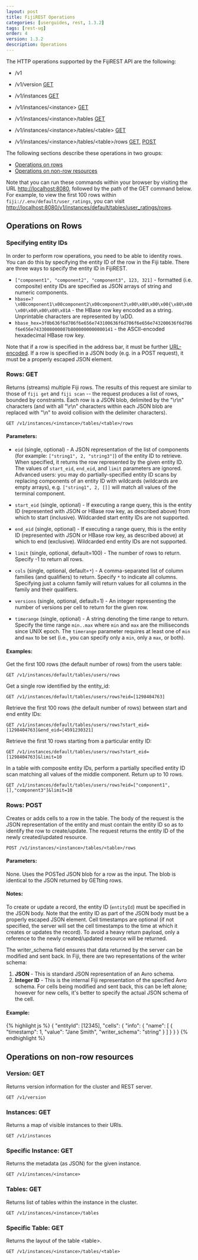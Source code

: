 ```yaml
---
layout: post
title: FijiREST Operations
categories: [userguides, rest, 1.3.2]
tags: [rest-ug]
order: 4
version: 1.3.2
description: Operations
---
```


The HTTP operations supported by the FijiREST API are the following:

* /v1

* /v1/version	[GET](#version-get)

* /v1/instances	[GET](#instances-get)

* /v1/instances/&lt;instance&gt;	[GET](#instance-get)

* /v1/instances/&lt;instance&gt;/tables	[GET](#tables-get)

* /v1/instances/&lt;instance&gt;/tables/&lt;table&gt;	[GET](#table-get)

* /v1/instances/&lt;instance&gt;/tables/&lt;table&gt;/rows	[GET](#rows-get), [POST](#rows-post)

The following sections describe these operations in two groups:

* [Operations on rows](#ops-on-rows)
* [Operations on non-row resources](#ops-on-non-rows)

Note that you can run these commands within your browser by visiting the URL
[http://localhost:8080](http://localhost:8080), followed by the path of the GET command below.  For
example, to view the first 100 rows within `fiji://.env/default/user_ratings`, you can visit
[http://localhost:8080/v1/instances/default/tables/user_ratings/rows](http://localhost:8080/v1/instances/default/tables/user_ratings/rows).

<a id="ops-on-rows"> </a>
## Operations on Rows

### Specifying entity IDs

In order to perform row operations, you need to be able to identity rows.
You can do this by specifying the entity ID of the row in the Fiji table.
There are three ways to specify the entity ID in FijiREST.

* `["component1", "component2", "component3", 123, 321]` - formatted (i.e. composite) entity IDs are specified as JSON arrays of string and numeric components.
* `hbase=?\x0Bcomponent1\x00component2\x00component3\x00\x80\x00\x00{\x80\x00\x00\x00\x00\x00\x01A` - the HBase row key encoded as a string. Unprintable characters are represented by \xDD.
* `hbase_hex=3f0b636f6d706f6e656e743100636f6d706f6e656e743200636f6d706f6e656e7433008000007b8000000000000141` - the ASCII-encoded hexadecimal HBase row key.

Note that if a row is specified in the address bar, it must be further [URL-encoded](http://en.wikipedia.org/wiki/Percent-encoding). If a row is specified in a JSON body (e.g. in a POST request), it must be a properly escaped JSON element.

<a id="rows-get"> </a>
### Rows: GET

Returns (streams) multiple Fiji rows. The results of this request are similar
to those of `fiji get` and `fiji scan` -- the request produces a list of rows, bounded by
constraints.  Each row is a JSON blob, delimited by the "\r\n" characters (and
with all "\r\n" characters within each JSON blob are replaced with "\n" to
avoid collision with the delimiter characters).

    GET /v1/instances/<instance>/tables/<table>/rows

#### Parameters:

* `eid` (single, optional) - A JSON representation of the list of components (for example:
        `["string1", 2, "string3"]`) of the entity ID to retrieve. When specified, it returns
        the row represented by the given entity ID. The values of `start_eid`,
        `end_eid`, and `limit` parameters are ignored. Advanced users: you may do partially-specified entity ID scans by 
        replacing components of an entity ID with wildcards (wildcards are empty arrays),
        e.g. `["string1", 2, []]` will match all values of the terminal component.

* `start_eid` (single, optional) - If executing a range query, this is the entity ID (represented
              with JSON or HBase row key, as described above) from which to start (inclusive).
              Wildcarded start entity IDs are not supported.

* `end_eid` (single, optional) - If executing a range query, this is the entity ID (represented with
            JSON or HBase row key, as described above) at which to end (exclusive).
            Wildcarded end entity IDs are not supported.

* `limit` (single, optional, default=100) - The number of rows to return. Specify -1 to return all rows.

* `cols` (single, optional, default=`*`) - A comma-separated list of column families
        (and qualifiers) to return. Specify `*` to indicate all columns. Specifying just a column
        family will return values for all columns in the family and their qualifiers.

* `versions` (single, optional, default=1) - An integer representing the number of versions
        per cell to return for the given row.

* `timerange` (single, optional) - A string denoting the time range
        to return. Specify the time range `min..max` where `min` and `max` are the milliseconds
        since UNIX epoch.  The `timerange` parameter requires at least one of `min` and `max` to be
        set (i.e., you can specify only a `min`, only a `max`, or both).

#### Examples:

Get the first 100 rows (the default number of rows) from the users table:

    GET /v1/instances/default/tables/users/rows

Get a single row identified by the entity_id:

    GET /v1/instances/default/tables/users/rows?eid=[1298404763]

Retrieve the first 100 rows (the default number of rows) between start and end entity IDs:

    GET /v1/instances/default/tables/users/rows?start_eid=[1298404763]&end_eid=[4591230321]

Retrieve the first 10 rows starting from a particular entity ID:

    GET /v1/instances/default/tables/users/rows?start_eid=[1298404763]&limit=10

In a table with composite entity IDs, perform a partially specified entity ID scan matching all values of the middle component. Return up to 10 rows.

    GET /v1/instances/default/tables/users/rows?eid=["component1",[],"component3"]&limit=10

<a id="rows-post"> </a>
### Rows: POST

Creates or adds cells to a row in the table. The body of the request is the JSON
representation of the entity and must contain the entity ID so as to identify the row to
create/update. The request returns the entity ID of the newly created/updated resource.

    POST /v1/instances/<instance>/tables/<table>/rows

#### Parameters:

None. Uses the POSTed JSON blob for a row as the input. The blob is identical to the JSON
returned by GETting rows.

#### Notes:

To create or update a record, the entity ID (`entityId`) must be specified in
the JSON body. Note that the entity ID as part of the JSON body must be a properly escaped JSON element.
Cell timestamps are optional (if not specified, the server will
set the cell timestamps to the time at which it creates or updates the record).
To avoid a heavy return payload, only a reference to the newly created/updated
resource will be returned.

The writer_schema field ensures that data returned by the server can be
modified and sent back. In Fiji, there are two representations of the writer
schema:

1. __JSON__ - This is standard JSON representation of an Avro schema.
2. __Integer ID__ - This is the internal Fiji representation of the specified Avro schema. For cells
being modified and sent back, this can be left alone; however for new cells, it's better to specify
the actual JSON schema of the cell.
#### Example:

{% highlight js %}
    {
      "entityId": [12345],
      "cells":
      {
        "info":
        {
          "name":
          [
            {
            "timestamp": 1,
            "value": "Jane Smith",
            "writer_schema": "string"
            }
          ]
        }
      }
    }
{% endhighlight %}

<a id="ops-on-non-rows"> </a>
## Operations on non-row resources

<a id="version-get"> </a>
### Version: GET

Returns version information for the cluster and REST server.

    GET /v1/version

<a id="instances-get"> </a>
### Instances: GET

Returns a map of visible instances to their URIs.

    GET /v1/instances

<a id="instance-get"> </a>
### Specific Instance: GET

Returns the metadata (as JSON) for the given instance.

    GET /v1/instances/<instance>

<a id="tables-get"> </a>
### Tables: GET

Returns list of tables within the instance in the cluster.

    GET /v1/instances/<instance>/tables

<a id="table-get"> </a>
### Specific Table: GET

Returns the layout of the table &lt;table&gt;.

    GET /v1/instances/<instance>/tables/<table>

